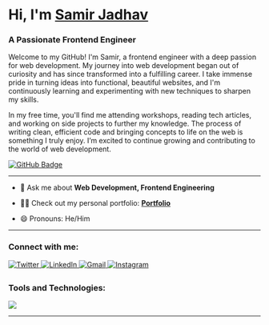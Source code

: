 <h1 align="left">Hi, I'm <a href="https://www.linkedin.com/in/samirzjadhav/" target="_blank">Samir Jadhav</a></h1>
<h3 align="left">A Passionate Frontend Engineer</h3>

<p>
Welcome to my GitHub! I'm Samir, a frontend engineer with a deep passion for web development. My journey into web development began out of curiosity and has since transformed into a fulfilling career. I take immense pride in turning ideas into functional, beautiful websites, and I'm continuously learning and experimenting with new techniques to sharpen my skills.
</p>

<p>
In my free time, you'll find me attending workshops, reading tech articles, and working on side projects to further my knowledge. The process of writing clean, efficient code and bringing concepts to life on the web is something I truly enjoy. I’m excited to continue growing and contributing to the world of web development.
</p>

<a href="https://github.com//samirzjadhav?tab=followers"><img src="https://img.shields.io/github/followers//samirzjadhav?label=Followers&style=social" alt="GitHub Badge"></a>

<hr>

- 💬 Ask me about **Web Development, Frontend Engineering**

- 👨‍💻 Check out my personal portfolio: **<a href="https://portfolio-nu-five-95.vercel.app/" target="_blank">Portfolio</a>**

- 😄 Pronouns: He/Him

<hr>

<h3 align="left">Connect with me:</h3>
<div align="left">
  <a href="https://x.com/samirzjadhav" target="_blank">
    <img src="https://img.shields.io/badge/Twitter-%2300acee.svg?&style=for-the-badge&logo=twitter&logoColor=white" alt="Twitter" style="margin-bottom: 5px;" />
  </a>
  <a href="https://www.linkedin.com/in/samirzjadhav/" target="_blank">
    <img alt="LinkedIn" src="https://img.shields.io/badge/LinkedIn-%230077B5.svg?style=for-the-badge&logo=linkedin&logoColor=white"/>
  </a>
  <a href="mailto:samirzjadhav@gmail.com">
    <img alt="Gmail" src="https://img.shields.io/badge/Gmail-D14836?style=for-the-badge&logo=gmail&logoColor=white"/>
  </a>
  <a href="https://www.instagram.com/samirjadhaw/" target="_blank">
    <img alt="Instagram" src="https://img.shields.io/badge/Instagram-%23E4405F.svg?style=for-the-badge&logo=instagram&logoColor=white"/>
  </a>
</div>

<h3 align="left">Tools and Technologies:</h3>
<div align="left">
  <img src="https://skillicons.dev/icons?i=html,css,sass,js,react,nextjs,tailwind,bootstrap,git,github,vscode,linux,nodejs,framer,gsap" />
</div>

<hr>
